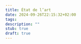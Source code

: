 ```yaml
---
title: État de l’art
date: 2024-09-26T22:15:32+02:00
tags: 
description: ""
stub: true
draft: true
---
```


